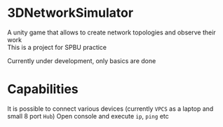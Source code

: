 # 3DNetworkSimulator
A unity game that allows to create network topologies and observe their work <br>
This is a project for SPBU practice

Currently under development, only basics are done

# Capabilities
It is possible to connect various devices (currently `VPCS` as a laptop and small 8 port `Hub`)
Open console and execute `ip`, `ping` etc
